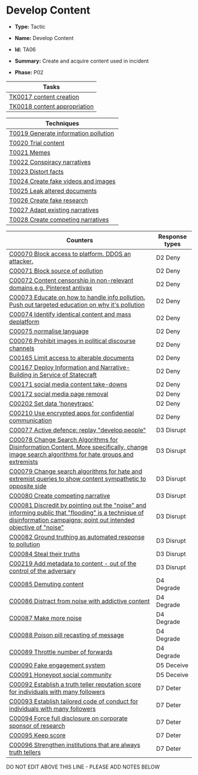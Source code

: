 # Develop Content

* **Type:** Tactic

* **Name:** Develop Content

* **Id:** TA06

* **Summary:** Create and acquire content used in incident

* **Phase:** P02



| Tasks |
| ----- |
| [TK0017 content creation](../tasks/TK0017.md) |
| [TK0018 content appropriation](../tasks/TK0018.md) |



| Techniques |
| ---------- |
| [T0019 Generate information pollution](../techniques/T0019.md) |
| [T0020 Trial content](../techniques/T0020.md) |
| [T0021 Memes](../techniques/T0021.md) |
| [T0022 Conspiracy narratives](../techniques/T0022.md) |
| [T0023 Distort facts](../techniques/T0023.md) |
| [T0024 Create fake videos and images](../techniques/T0024.md) |
| [T0025 Leak altered documents](../techniques/T0025.md) |
| [T0026 Create fake research](../techniques/T0026.md) |
| [T0027 Adapt existing narratives](../techniques/T0027.md) |
| [T0028 Create competing narratives](../techniques/T0028.md) |



| Counters | Response types |
| -------- | -------------- |
| [C00070 Block access to platform. DDOS an attacker.](../counters/C00070.md) | D2 Deny |
| [C00071 Block source of pollution](../counters/C00071.md) | D2 Deny |
| [C00072 Content censorship in non-relevant domains e.g. Pinterest antivax](../counters/C00072.md) | D2 Deny |
| [C00073 Educate on how to handle info pollution. Push out targeted education on why it's pollution](../counters/C00073.md) | D2 Deny |
| [C00074 Identify identical content and mass deplatform](../counters/C00074.md) | D2 Deny |
| [C00075 normalise language](../counters/C00075.md) | D2 Deny |
| [C00076 Prohibit images in political discourse channels](../counters/C00076.md) | D2 Deny |
| [C00165 Limit access to alterable documents](../counters/C00165.md) | D2 Deny |
| [C00167 Deploy Information and Narrative-Building in Service of Statecraft](../counters/C00167.md) | D2 Deny |
| [C00171 social media content take-downs](../counters/C00171.md) | D2 Deny |
| [C00172 social media page removal](../counters/C00172.md) | D2 Deny |
| [C00202 Set data 'honeytraps'](../counters/C00202.md) | D2 Deny |
| [C00210 Use encrypted apps for confidential communication](../counters/C00210.md) | D2 Deny |
| [C00077 Active defence: replay "develop people"](../counters/C00077.md) | D3 Disrupt |
| [C00078 Change Search Algorithms for Disinformation Content. More specifically, change image search algorithms for hate groups and extremists](../counters/C00078.md) | D3 Disrupt |
| [C00079 Change search algorithms for hate and extremist queries to show content sympathetic to opposite side](../counters/C00079.md) | D3 Disrupt |
| [C00080 Create competing narrative](../counters/C00080.md) | D3 Disrupt |
| [C00081 Discredit by pointing out the "noise" and informing public that "flooding" is a technique of disinformation campaigns; point out intended objective of "noise"](../counters/C00081.md) | D3 Disrupt |
| [C00082 Ground truthing as automated response to pollution](../counters/C00082.md) | D3 Disrupt |
| [C00084 Steal their truths](../counters/C00084.md) | D3 Disrupt |
| [C00219 Add metadata to content - out of the control of the adversary](../counters/C00219.md) | D3 Disrupt |
| [C00085 Demuting content](../counters/C00085.md) | D4 Degrade |
| [C00086 Distract from noise with addictive content](../counters/C00086.md) | D4 Degrade |
| [C00087 Make more noise](../counters/C00087.md) | D4 Degrade |
| [C00088 Poison pill recasting of message](../counters/C00088.md) | D4 Degrade |
| [C00089 Throttle number of forwards](../counters/C00089.md) | D4 Degrade |
| [C00090 Fake engagement system](../counters/C00090.md) | D5 Deceive |
| [C00091 Honeypot social community](../counters/C00091.md) | D5 Deceive |
| [C00092 Establish a truth teller reputation score for individuals with many followers](../counters/C00092.md) | D7 Deter |
| [C00093 Establish tailored code of conduct for individuals with many followers](../counters/C00093.md) | D7 Deter |
| [C00094 Force full disclosure on corporate sponsor of research](../counters/C00094.md) | D7 Deter |
| [C00095 Keep score](../counters/C00095.md) | D7 Deter |
| [C00096 Strengthen institutions that are always truth tellers](../counters/C00096.md) | D7 Deter |


DO NOT EDIT ABOVE THIS LINE - PLEASE ADD NOTES BELOW